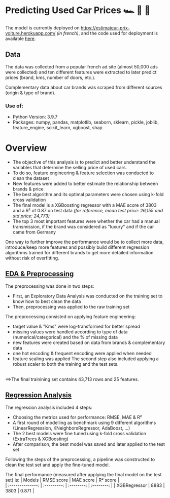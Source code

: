 # Predicting Used Car Prices 🏎️ 🚗 🚙
The model is currently deployed on https://estimateur-prix-voiture.herokuapp.com/ *(in french)*, and the code used for deployment is available [here](https://github.com/pcmaldonado/Estimateur_prix_voiture).

## Data
The data was collected from a popular french ad site (almost 50,000 ads were collected) and ten different features were extracted to later predict prices (brand, kms, number of doors, etc.). 

Complementary data about car brands was scraped from different sources (origin & type of brand).

### Use of:
* Python Version: 3.9.7
* Packages: numpy, pandas, matplotlib, seaborn, sklearn, pickle, joblib, feature_engine, scikit_learn, xgboost, shap

# Overview
* The objective of this analysis is to predict and better understand the variables that determine the selling price of used cars. 
* To do so, feature engineering & feature selection was conducted to clean the dataset
* New features were added to better estimate the relationship between brands & price
* The best algorithm and its optimal parameters were chosen using k-fold cross validation 
* The final model is a XGBoosting regressor with a MAE score of 3803 and a R² of 0.87 on test data *(for  reference, mean test price: 26,155 and std price: 24,773)*
* The top 3 most important features were whether the car had a manual transmission, if the brand was considered as "luxury" and if the car came from Germany

One way to further improve the performance would be to collect more data, introduce/keep more features and possibly build different regression algorithms trained for different brands to get more detailed information without risk of overfitting.


## [EDA & Preprocessing](https://github.com/pcmaldonado/Predicting_used_cars_price/tree/main/EDA_Preprocessing)
The preprocessing was done in two steps:
* First, an Exploratory Data Analysis was conducted on the training set to know how to best clean the data
* Then, preprocessing was applied to the raw training set

The preprocessing consisted on applying feature engineering:
* target value & "Kms" were log-transformed for better spread
* missing values were handled according to type of data (numerical/categorical) and the % of missing data
* new features were created based on data from brands & complementary data
* one hot encoding & frequent encoding were applied when needed
* feature scaling was applied
The second step also included applying a robust scaler to both the training and the test sets.

<br> ==>The final trainining set contains 43,713 rows and 25 features.

    

## [Regression Analysis](https://github.com/pcmaldonado/Predicting_used_cars_price/tree/main/Modelling_RegressionAnalysis)
The regression analysis included 4 steps:
* Choosing the metrics used for performance: RMSE, MAE & R²
* A first round of modelling as benchmark using 9 different algorithms (LinearRegression, KNeighborsRegressor, AdaBoost, ...)
* The 2 best models were fine tuned using k-fold cross validation (ExtraTrees & XGBoosting)
* After comparison, the best model was saved and later applied to the test set

Following the steps of the preprocessing, a pipeline was constructed to clean the test set and apply the fine-tuned model.

The final performance (measured after applying the final model on the test set) is:
| Models           |  RMSE score | MAE score   |  R² score  |  
| :--------------: | :---------: | :--------:  | :--------: | 
| XGBRegressor     |  8883       |  3803       |  0.871     | 